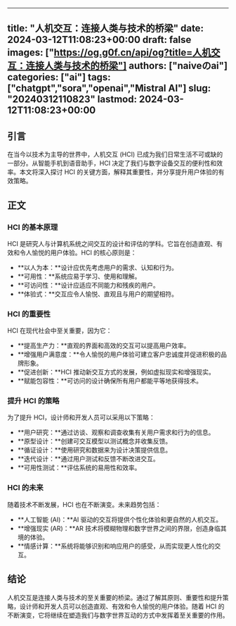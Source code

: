 
---
title: "人机交互：连接人类与技术的桥梁"
date: 2024-03-12T11:08:23+00:00
draft: false
images: ["https://og.g0f.cn/api/og?title=人机交互：连接人类与技术的桥梁"]
authors: ["naiveのai"]
categories: ["ai"]
tags: ["chatgpt","sora","openai","Mistral AI"]
slug: "20240312110823"
lastmod: 2024-03-12T11:08:23+00:00
---
## 引言

在当今以技术为主导的世界中，人机交互 (HCI) 已成为我们日常生活不可或缺的一部分。从智能手机到语音助手，HCI 决定了我们与数字设备交互的便利性和效率。本文将深入探讨 HCI 的关键方面，解释其重要性，并分享提升用户体验的有效策略。

## 正文

### HCI 的基本原理

HCI 是研究人与计算机系统之间交互的设计和评估的学科。它旨在创造直观、有效和令人愉悦的用户体验。HCI 的核心原则是：

- **以人为本：**设计应优先考虑用户的需求、认知和行为。
- **可用性：**系统应易于学习、使用和理解。
- **可访问性：**设计应适应不同能力和残疾的用户。
- **体验式：**交互应令人愉悦、直观且与用户的期望相符。

### HCI 的重要性

HCI 在现代社会中至关重要，因为它：

- **提高生产力：**直观的界面和高效的交互可以提高用户效率。
- **增强用户满意度：**令人愉悦的用户体验可建立客户忠诚度并促进积极的品牌形象。
- **促进创新：**HCI 推动新交互方式的发展，例如虚拟现实和增强现实。
- **赋能包容性：**可访问的设计确保所有用户都能平等地获得技术。

### 提升 HCI 的策略

为了提升 HCI，设计师和开发人员可以采用以下策略：

- **用户研究：**通过访谈、观察和调查收集有关用户需求和行为的信息。
- **原型设计：**创建可交互模型以测试概念并收集反馈。
- **循证设计：**使用研究和数据来为设计决策提供信息。
- **迭代设计：**通过用户测试和反馈不断改进交互。
- **可用性测试：**评估系统的易用性和效率。

### HCI 的未来

随着技术不断发展，HCI 也在不断演变。未来趋势包括：

- **人工智能 (AI)：**AI 驱动的交互将提供个性化体验和更自然的人机交互。
- **增强现实 (AR)：**AR 技术将模糊物理和数字世界之间的界限，创造身临其境的体验。
- **情感计算：**系统将能够识别和响应用户的感受，从而实现更人性化的交互。

## 结论

人机交互是连接人类与技术的至关重要的桥梁。通过了解其原则、重要性和提升策略，设计师和开发人员可以创造直观、有效和令人愉悦的用户体验。随着 HCI 的不断演变，它将继续在塑造我们与数字世界互动的方式中发挥着至关重要的作用。